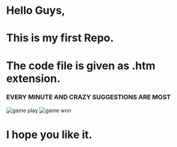 # Hello Guys,

# This is my first Repo.

# The code file is given as .htm extension.

### EVERY MINUTE AND CRAZY SUGGESTIONS ARE MOST 
![game play](https://user-images.githubusercontent.com/40169818/42983339-014341be-8b9b-11e8-95cc-4a7638f4b30f.png)
![game won](https://user-images.githubusercontent.com/40169818/42983340-03d8712e-8b9b-11e8-8d99-646e17d36557.png)


# I hope you like it.

